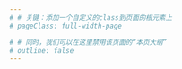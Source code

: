 ```yaml
---
# # 关键：添加一个自定义的class到页面的根元素上
# pageClass: full-width-page

# # 同时，我们可以在这里禁用该页面的“本页大纲”
# outline: false
---
```


<GasCalculator />
